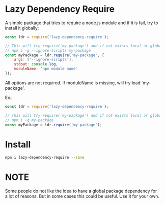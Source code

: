 # Lazy Dependency Require

A simple package that tries to require a node.js module and if it is fail, try to install it globally;

```javascript
const ldr = require('lazy-dependency-require');

// This will try require('my-package') and if not exists local or global will execute:
// npm i -g --ignore-scripts my-package
const myPackage = ldr.require('my-package', {
    args: ['--ignore-scripts'],
    stdout: console.log,
    moduleName: 'npm module name'
});
```

All options are not required. If moduleName is missing, will try load 'my-package'.

Ex.:

```javascript
const ldr = require('lazy-dependency-require');

// This will try require('my-package') and if not exists local or global will execute:
// npm i -g my-package
const myPackage = ldr.require('my-package');
```

# Install

```bash
npm i lazy-dependency-require --save
```

# NOTE

Some people do not like the idea to have a global package dependency for a lot of reasons. 
But in some cases this could be useful. Use it for your own.

